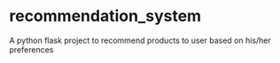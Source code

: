 # recommendation_system
A python flask project to recommend products to user based on his/her preferences

